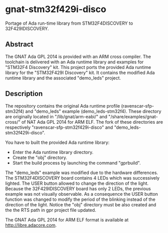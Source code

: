 gnat-stm32f429i-disco
=====================

Portage of Ada run-time library from STM32F4DISCOVERY to 32F429IDISCOVERY.


Abstract
--------
The GNAT Ada GPL 2014 is provided with an ARM cross compiler. The toolchain is delivered with an Ada runtime library and examples for "STM32F4 Discovery" kit. This project ports the provided Ada runtime library for the "STM32F429I Discovery" kit. It contains the modified Ada runtime library and the associated "demo_leds" project.


Description
-----------
The repository contains the original Ada runtime profile (ravenscar-sfp-stm32f4) and "demo_leds" example (demo_leds-stm32f4). These directory are originally located in "<GNATPATH>/lib/gnat/arm-eabi/" and "<GNATPATH>/share/examples/gnat-cross/" of NAT Ada GPL 2014 for ARM ELF. The fork of these directories are respectively "ravenscar-sfp-stm32f429i-disco" and "demo_leds-stm32f429i-disco".

You have to built the provided Ada runtime library:
- Enter the Ada runtime library directory.
- Create the "obj" directory.
- Start the build process by launching the command "gprbuild".

The "demo_leds" example was modified due to the hardware differences. The STM32F4DISCOVERY board contains 4 LEDs which was successively lighted. The USER button allowed to change the direction of the light. Because the 32F429IDISCOVERY board has only 2 LEDs, the previous example was not visually observable. As a consequence the USER button function was changed to modify the period of the blinking instead of the direction of the light.
Notice the "obj" directory must be also created and the the RTS path in gpr project file updated.


The GNAT Ada GPL 2014 for ARM ELF format is available at http://libre.adacore.com.
